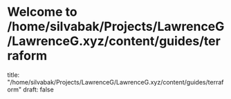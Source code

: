 # Welcome to /home/silvabak/Projects/LawrenceG/LawrenceG.xyz/content/guides/terraform
title: "/home/silvabak/Projects/LawrenceG/LawrenceG.xyz/content/guides/terraform"
draft: false
